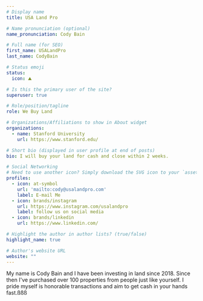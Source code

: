 ```yaml
---
# Display name
title: USA Land Pro

# Name pronunciation (optional)
name_pronunciation: Cody Bain

# Full name (for SEO)
first_name: USALandPro
last_name: CodyBain

# Status emoji
status:
  icon: ⛰️

# Is this the primary user of the site?
superuser: true

# Role/position/tagline
role: We Buy Land

# Organizations/Affiliations to show in About widget
organizations:
  - name: Stanford University
    url: https://www.stanford.edu/

# Short bio (displayed in user profile at end of posts)
bio: I will buy your land for cash and close within 2 weeks.

# Social Networking
# Need to use another icon? Simply download the SVG icon to your `assets/media/icons/` folder.
profiles:
  - icon: at-symbol
    url: 'mailto:cody@usalandpro.com'
    label: E-mail Me
  - icon: brands/instagram
    url: https://www.instagram.com/usalandpro
    label: follow us on social media
  - icon: brands/linkedin
    url: https://www.linkedin.com/

# Highlight the author in author lists? (true/false)
highlight_name: true

# Author's website URL
website: ""
---
```


My name is Cody Bain and I have been investing in land since 2018. Since then I've purchased over 100 properties from people just like yourself. I pride myself is honorable transactions and aim to get cash in your hands fast.ßßß
